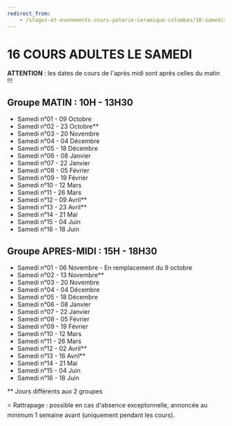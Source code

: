 ```yaml
---
redirect_from:
    - /stages-et-evenements-cours-poterie-ceramique-colombes/16-samedis/
---
```

# 16 COURS ADULTES LE SAMEDI  

**ATTENTION** : les dates de cours de l'après midi sont après celles du matin !!!  

## Groupe MATIN : 10H - 13H30  

- Samedi n°01 - 09 Octobre  
- Samedi n°02 - 23 Octobre**  
- Samedi n°03 - 20 Novembre  
- Samedi n°04 - 04 Décembre  
- Samedi n°05 - 18 Décembre  
- Samedi n°06 - 08 Janvier  
- Samedi n°07 - 22 Janvier  
- Samedi n°08 - 05 Février  
- Samedi n°09 - 19 Février  
- Samedi n°10 - 12 Mars  
- Samedi n°11 - 26 Mars  
- Samedi n°12 - 09 Avril**  
- Samedi n°13 - 23 Avril**  
- Samedi n°14 - 21 Mai  
- Samedi n°15 - 04 Juin  
- Samedi n°16 - 18 Juin  


## Groupe APRES-MIDI : 15H - 18H30  
- Samedi n°01 - 06 Novembre - En remplacement du 9 octobre
- Samedi n°02 - 13 Novembre**  
- Samedi n°03 - 20 Novembre  
- Samedi n°04 - 04 Décembre  
- Samedi n°05 - 18 Décembre  
- Samedi n°06 - 08 Janvier  
- Samedi n°07 - 22 Janvier  
- Samedi n°08 - 05 Février  
- Samedi n°09 - 19 Février  
- Samedi n°10 - 12 Mars  
- Samedi n°11 - 26 Mars  
- Samedi n°12 - 02 Avril**  
- Samedi n°13 - 16 Avril**  
- Samedi n°14 - 21 Mai  
- Samedi n°15 - 04 Juin  
- Samedi n°16 - 18 Juin  

** Jours différents aux 2 groupes  
  
⭐ Rattrapage : possible en cas d'absence exceptonnelle, annoncée au minimum 1 semaine avant (uniquement pendant les cours).  

 
